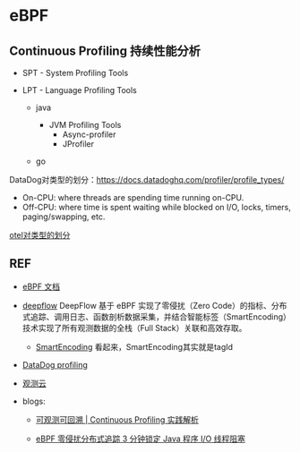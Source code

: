 # eBPF


## Continuous Profiling 持续性能分析

- SPT - System Profiling Tools


- LPT - Language Profiling Tools
    - java
        - JVM Profiling Tools
            - Async-profiler 
            - JProfiler

    - go

DataDog对类型的划分：https://docs.datadoghq.com/profiler/profile_types/


- On-CPU: where threads are spending time running on-CPU.
- Off-CPU: where time is spent waiting while blocked on I/O, locks, timers, paging/swapping, etc. 


[otel对类型的划分](https://github.com/open-telemetry/oteps/blob/main/text/profiles/0239-profiles-data-model.md#profile-types)




## REF

- [eBPF 文档](https://ebpf.io/zh-hans/what-is-ebpf/)

- [deepflow](https://github.com/deepflowio/deepflow/tree/main) DeepFlow 基于 eBPF 实现了零侵扰（Zero Code）的指标、分布式追踪、调用日志、函数剖析数据采集，并结合智能标签（SmartEncoding）技术实现了所有观测数据的全栈（Full Stack）关联和高效存取。
    - [SmartEncoding](https://deepflow.io/docs/zh/features/auto-tagging/smart-encoding/) 看起来，SmartEncoding其实就是tagId 



- [DataDog profiling](https://app.datadoghq.com/profiling/explorer)
- [观测云](https://docs.guance.com/best-practices/monitoring/async-profiler/)

- blogs:
    - [可观测可回溯 | Continuous Profiling 实践解析](https://www.cnblogs.com/alisystemsoftware/p/16836933.html)

    - [eBPF 零侵扰分布式追踪 3 分钟锁定 Java 程序 I/O 线程阻塞](https://www.deepflow.io/blog/zh/081-locate-the-java-io-thread-in-3-min-by-deepflow-tracing/index.html)

